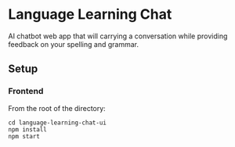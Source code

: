 # Language Learning Chat
AI chatbot web app that will carrying a conversation while providing feedback on your spelling and grammar.

## Setup
### Frontend
From the root of the directory:
```
cd language-learning-chat-ui
npm install
npm start
```

